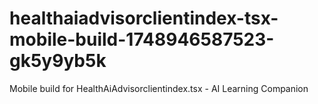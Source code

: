 # healthaiadvisorclientindex-tsx-mobile-build-1748946587523-gk5y9yb5k
Mobile build for HealthAiAdvisorclientindex.tsx - AI Learning Companion

